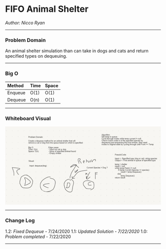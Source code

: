 # FIFO Animal Shelter
*Author: Nicco Ryan*

---

### Problem Domain
An animal shelter simulation than can take in dogs and cats and return specified types on dequeuing.

---


### Big O


| Method | Time | Space |
| :----------- | :----------- | :----------- |
| Enqueue | O(1) | O(1) |
| Dequeue | O(n) | O(1) |


---


### Whiteboard Visual
![FIFO Shelter Whiteboard](../../../assets/FIFOShelterWB.png)



---

### Change Log
1.2: *Fixed Dequeue* - 7/24/2020
1.1: *Updated Solution - 7/22/2020*
1.0: *Problem completed* - 7/22/2020 

---
